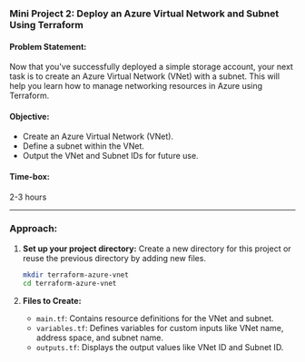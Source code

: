 ### Mini Project 2: Deploy an Azure Virtual Network and Subnet Using Terraform

#### **Problem Statement:**
Now that you've successfully deployed a simple storage account, your next task is to create an Azure Virtual Network (VNet) with a subnet. This will help you learn how to manage networking resources in Azure using Terraform.

#### **Objective:**
- Create an Azure Virtual Network (VNet).
- Define a subnet within the VNet.
- Output the VNet and Subnet IDs for future use.

#### **Time-box:**
2-3 hours

---

### **Approach:**

1. **Set up your project directory:**
   Create a new directory for this project or reuse the previous directory by adding new files.

   ```bash
   mkdir terraform-azure-vnet
   cd terraform-azure-vnet
   ```

2. **Files to Create:**
   - `main.tf`: Contains resource definitions for the VNet and subnet.
   - `variables.tf`: Defines variables for custom inputs like VNet name, address space, and subnet name.
   - `outputs.tf`: Displays the output values like VNet ID and Subnet ID.
